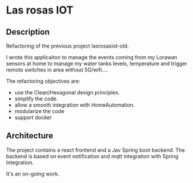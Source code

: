 # Las rosas IOT

## Description
Refactoring of the previous project lasrosasiot-old.

I wrote this applicaiton to manage the events coming from my Lorawan sensors at home to 
manage my water tanks levels, temperature and trigger remote switches in area without 5G/wifi....

The refactoring objectives are:
- use the Clean/Hexagonal design principles.
- simplify the code.
- allow a smooth integration with HomeAutomation.
- modularize the code
- support docker

## Architecture
The project contains a react frontend and a Jav Spring boot backend.
The backend is based on event notification and mqtt integration with Spring Integration.

It's an on-going work.
